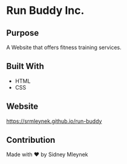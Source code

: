 # Run Buddy Inc.

## Purpose
A Website that offers fitness training services.

## Built With
* HTML
* CSS

## Website
https://srmleynek.github.io/run-buddy

## Contribution
Made with ❤️ by Sidney Mleynek

